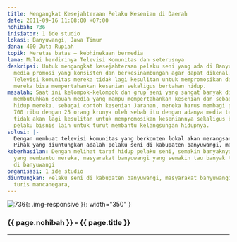 ```yaml
---
title: Mengangkat Kesejahteraan Pelaku Kesenian di Daerah
date: 2011-09-16 11:08:00 +07:00
nohibah: 736
inisiator: 1 ide studio
lokasi: Banyuwangi, Jawa Timur
dana: 400 Juta Rupiah
topik: Meretas batas – kebhinekaan bermedia
lama: Mulai berdirinya Televisi Komunitas dan seterusnya
deskripsi: Untuk mengangkat kesejahteraan pelaku seni yang ada di Banyuwangi dibutuhkan
  media promosi yang konsisten dan berkesinambungan agar dapat dikenal. Dengan adannya
  Televisi komunitas mereka tidak lagi kesulitan untuk mempromosikan dan pada akhirnya
  mereka bisa mempertahankan kesenian sekaligus bertahan hidup.
masalah: Saat ini kelompok-kelompok dan grup seni yang sangat banyak di Banyuwangi
  membutuhkan sebuah media yang mampu mempertahankan kesenian dan sebagai penyambung
  hidup mereka. sebagai contoh kesenian Jaranan, mereka harus membagi pendapatan dari
  700 ribu dengan 25 orang krunya oleh sebab itu dengan adanya media televisi meraka
  tidak akan lagi kesulitan untuk mempromosikan keseniannya sekaligus bisa menggandeng
  pelaku bisnis lain untuk turut membantu kelangsungan hidupnya.
solusi: |-
  Dengan membuat televisi komunitas yang berkonten lokal akan merangsang para pelaku seni dan perusahaan lokal untuk bersama sama melestarikan dan membantu kesejahteraan bagi para pelaku seni yang butuh promosi dan menyambung hidup.
  Pihak yang diuntungkan adalah pelaku seni di kabupaten banyuwangi, masyarakat banyuwangi, pelaku bisnis, dan turis mancanegara,.
keberhasilan: Dengan melihat taraf hidup pelaku seni, semakin banyaknya pelaku bisnis
  yang membantu mereka, masyarakat banyuwangi yang semakin tau banyak tentang kesenian
  di banyuwangi
organisasi: 1 ide studio
diuntungkan: Pelaku seni di kabupaten banyuwangi, masyarakat banyuwangi, pelaku bisnis,
  turis mancanegara,
---
```


![736](/static/img/hibahcmb/736.png){: .img-responsive }{: width="350" }

### {{ page.nohibah }} - {{ page.title }}

---

